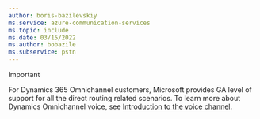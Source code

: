 ```yaml
---
author: boris-bazilevskiy
ms.service: azure-communication-services
ms.topic: include
ms.date: 03/15/2022
ms.author: bobazile
ms.subservice: pstn
---
```

> [!IMPORTANT]
> For Dynamics 365 Omnichannel customers, Microsoft provides GA level of support for all the direct routing related scenarios.
> To learn more about Dynamics Omnichannel voice, see [Introduction to the voice channel](/dynamics365/customer-service/voice-channel).